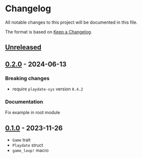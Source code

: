 # Changelog

All notable changes to this project will be documented in this file.

The format is based on [Keep a Changelog](https://keepachangelog.com/en/1.0.0/).


## [Unreleased]


## [0.2.0] - 2024-06-13

### Breaking changes

* require `playdate-sys` version `0.4.2`

### Documentation

Fix example in root module

## [0.1.0] - 2023-11-26

* `Game` trait
* `Playdate` struct
* `game_loop!` macro

[Unreleased]: https://github.com/jcornaz/crankit-game-loop/compare/v0.2.0...HEAD
[0.2.0]: https://github.com/jcornaz/crankit-game-loop/compare/v0.1.0...v0.2.0
[0.1.0]: https://github.com/jcornaz/crankit-game-loop/compare/...v0.1.0
